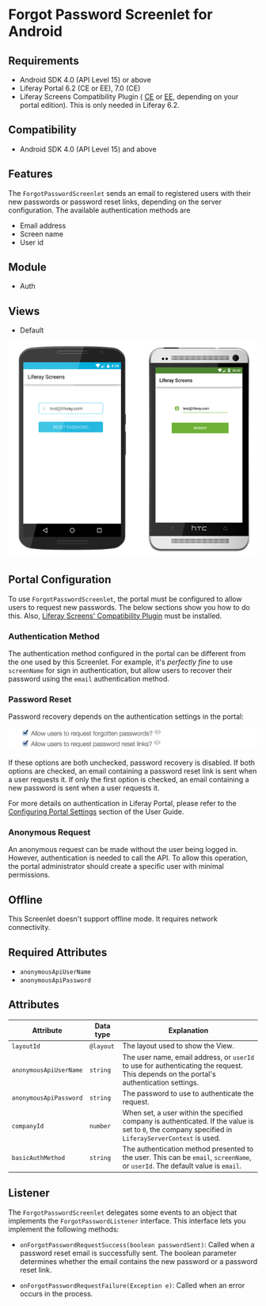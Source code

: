 # Forgot Password Screenlet for Android [](id=forgotpasswordscreenlet-for-android)

## Requirements [](id=requirements)

- Android SDK 4.0 (API Level 15) or above
- Liferay Portal 6.2 (CE or EE), 7.0 (CE) 
- Liferay Screens Compatibility Plugin (
  [CE](http://www.liferay.com/marketplace/-/mp/application/54365664) or 
  [EE](http://www.liferay.com/marketplace/-/mp/application/54369726), 
  depending on your portal edition). This is only needed in Liferay 6.2. 

## Compatibility [](id=compatibility)

- Android SDK 4.0 (API Level 15) and above

## Features [](id=features)

The `ForgotPasswordScreenlet` sends an email to registered users with their 
new passwords or password reset links, depending on the server configuration. 
The available authentication methods are

- Email address
- Screen name
- User id

## Module [](id=module)

- Auth

## Views [](id=views)

- Default

![The `ForgotPasswordScreenlet` with the Default and Material Viewsets.](../../images/screens-android-forgotpwd.png)

## Portal Configuration [](id=portal-configuration)

To use `ForgotPasswordScreenlet`, the portal must be configured to allow users 
to request new passwords. The below sections show you how to do this. 
Also, [Liferay Screens' Compatibility Plugin](https://github.com/liferay/liferay-screens/tree/master/portal) 
must be installed. 

### Authentication Method [](id=authentication-method)

The authentication method configured in the portal can be different from the one 
used by this Screenlet. For example, it's *perfectly fine* to use `screenName` 
for sign in authentication, but allow users to recover their password using the 
`email` authentication method.

### Password Reset [](id=password-reset)

Password recovery depends on the authentication settings in the portal:

![Checkboxes for the password recovery features in Liferay Portal.](../../images/screens-password-reset.png)

If these options are both unchecked, password recovery is disabled. If both
options are checked, an email containing a password reset link is sent when a
user requests it. If only the first option is checked, an email containing a new
password is sent when a user requests it.

For more details on authentication in Liferay Portal, please refer to the 
[Configuring Portal Settings](/portal/-/knowledge_base/6-2/configuring-portal-settings) 
section of the User Guide.

### Anonymous Request [](id=anonymous-request)

An anonymous request can be made without the user being logged in. However, 
authentication is needed to call the API. To allow this operation, the portal
administrator should create a specific user with minimal permissions. 

## Offline [](id=offline)

This Screenlet doesn't support offline mode. It requires network connectivity.

## Required Attributes [](id=required-attributes)

- `anonymousApiUserName`
- `anonymousApiPassword`

## Attributes [](id=attributes)

| Attribute | Data type | Explanation |
|-----------|-----------|-------------| 
| `layoutId` | `@layout` | The layout used to show the View. |
| `anonymousApiUserName` | `string` | The user name, email address, or `userId` to use for authenticating the request. This depends on the portal's authentication settings. |
| `anonymousApiPassword` | `string` | The password to use to authenticate the request. |
| `companyId` | `number` | When set, a user within the specified company is authenticated. If the value is set to `0`, the company specified in `LiferayServerContext` is used. |
| `basicAuthMethod` | `string` | The authentication method presented to the user. This can be `email`, `screenName`, or `userId`. The default value is `email`. |

## Listener [](id=listener)

The `ForgotPasswordScreenlet` delegates some events to an object that implements 
the `ForgotPasswordListener` interface. This interface lets you implement the 
following methods:

- `onForgotPasswordRequestSuccess(boolean passwordSent)`: Called when a password 
reset email is successfully sent. The boolean parameter determines whether the 
email contains the new password or a password reset link.

- `onForgotPasswordRequestFailure(Exception e)`: Called when an error occurs in 
the process.
